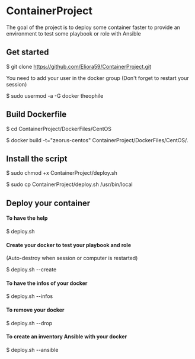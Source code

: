 # ContainerProject

The goal of the project is to deploy some container faster to provide an environment to test some playbook or role with Ansible

## Get started

$ git clone https://github.com/Eliora59/ContainerProject.git

You need to add your user in the docker group (Don't forget to restart your session)

$ sudo usermod -a -G docker theophile

## Build Dockerfile

$ cd ContainerProject/DockerFiles/CentOS

$ docker build -t="zeorus-centos" ContainerProject/DockerFiles/CentOS/.

## Install the script

$ sudo chmod +x ContainerProject/deploy.sh

$ sudo cp ContainerProject/deploy.sh /usr/bin/local

## Deploy your container

#### To have the help

$ deploy.sh

#### Create your docker to test your playbook and role
(Auto-destroy when session or computer is restarted)

$ deploy.sh --create

#### To have the infos of your docker

$ deploy.sh --infos

#### To remove your docker

$ deploy.sh --drop

#### To create an inventory Ansible with your docker

$ deploy.sh --ansible